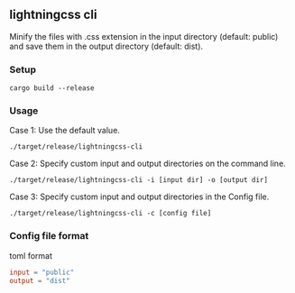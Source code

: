 ## lightningcss cli

Minify the files with .css extension in the input directory (default: public) and save them in the output directory (default: dist).

### Setup

```
cargo build --release
```

### Usage

Case 1: Use the default value.

```
./target/release/lightningcss-cli
```

Case 2: Specify custom input and output directories on the command line.

```
./target/release/lightningcss-cli -i [input dir] -o [output dir]
```

Case 3: Specify custom input and output directories in the Config file.

```
./target/release/lightningcss-cli -c [config file]
```

### Config file format

toml format

```toml
input = "public"
output = "dist"
```
